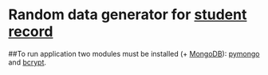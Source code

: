 # Random data generator for [student record](https://github.com/nieinter/student-record)
##To run application two modules must be installed (+ [MongoDB](https://www.mongodb.com)): [pymongo](https://pymongo.readthedocs.io/en/stable/) and [bcrypt](https://pypi.org/project/bcrypt/).
